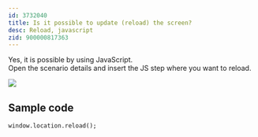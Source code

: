 ```yaml
---
id: 3732040
title: Is it possible to update (reload) the screen?
desc: Reload, javascript
zid: 900000817363
---
```


Yes, it is possible by using JavaScript. <br>Open the scenario details and insert the JS step where you want to reload.

![](https://downloads.intercomcdn.com/i/o/186694346/3aeca0a93afb36ca55dcf4e4/_2019-09-25_2.01.22+%284%29.png)

## Sample code

```
window.location.reload();
```
